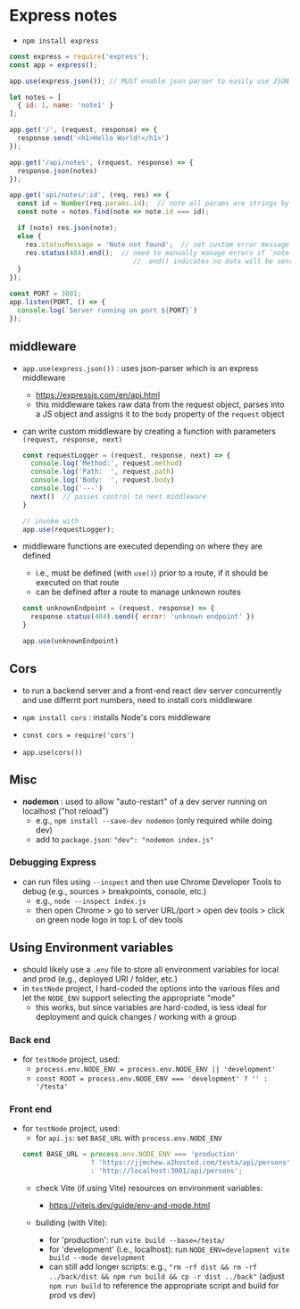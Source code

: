 # Express notes

- `npm install express`

```javascript
const express = require('express');
const app = express();

app.use(express.json()); // MUST enable json parser to easily use JSON body content

let notes = [
  { id: 1, name: 'note1' }
];

app.get('/', (request, response) => {
  response.send('<h1>Hello World!</h1>')
});

app.get('/api/notes', (request, response) => {
  response.json(notes)
});

app.get('api/notes/:id', (req, res) => {
  const id = Number(req.params.id);  // note all params are strings by default
  const note = notes.find(note => note.id === id);

  if (note) res.json(note);
  else {
    res.statusMessage = 'Note not found';  // set custom error message (a node property on the response object, not express)
    res.status(404).end();  // need to manually manage errors if `note` is undefined
                               // .end() indicates no data will be sent
  }
});

const PORT = 3001;
app.listen(PORT, () => {
  console.log(`Server running on port ${PORT}`)
});
```

## middleware
- `app.use(express.json())` : uses json-parser which is an express middleware
  - https://expressjs.com/en/api.html
  - this middleware takes raw data from the request object, parses into a JS object and assigns it to the `body` property of the `request` object

- can write custom middleware by creating a function with parameters `(request, response, next)`
  ```javascript
  const requestLogger = (request, response, next) => {
    console.log('Method:', request.method)
    console.log('Path:  ', request.path)
    console.log('Body:  ', request.body)
    console.log('---')
    next()  // passes control to next middleware
  }

  // invoke with
  app.use(requestLogger);
  ```
- middleware functions are executed depending on where they are defined
  - i.e., must be defined (with `use()`) prior to a route, if it should be executed on that route
  - can be defined after a route to manage unknown routes
  ```javascript
  const unknownEndpoint = (request, response) => {
    response.status(404).send({ error: 'unknown endpoint' })
  }

  app.use(unknownEndpoint)
  ```

## Cors
- to run a backend server and a front-end react dev server concurrently and use differnt port numbers, need to install cors middleware

- `npm install cors` : installs Node's cors middleware
- `const cors = require('cors')`
- `app.use(cors())`


## Misc

- **nodemon** : used to allow "auto-restart" of a dev server running on localhost ("hot reload")
  - e.g., `npm install --save-dev nodemon` (only required while doing dev)
  - add to `package.json`:  `"dev": "nodemon index.js"`

### Debugging Express
- can run files using `--inspect` and then use Chrome Developer Tools to debug (e.g., sources > breakpoints, console, etc.)
  - e.g., `node --inspect index.js`
  - then open Chrome > go to server URL/port > open dev tools > click on green node logo in top L of dev tools

## Using Environment variables
- should likely use a `.env` file to store all environment variables for local and prod (e.g., deployed URI / folder, etc.)
- in `testNode` project, I hard-coded the options into the various files and let the `NODE_ENV` support selecting the appropriate "mode"
  - this works, but since variables are hard-coded, is less ideal for deployment and quick changes / working with a group

### Back end
- for `testNode` project, used:
  - `process.env.NODE_ENV = process.env.NODE_ENV || 'development'`
  - `const ROOT = process.env.NODE_ENV === 'development' ? '' : '/testa'`

### Front end
- for `testNode` project, used:
  - for `api.js`:  set `BASE_URL` with `process.env.NODE_ENV`
  ```javascript
  const BASE_URL = process.env.NODE_ENV === 'production'
                   ? 'https://jjmchew.a2hosted.com/testa/api/persons'
                   : 'http://localhost:3001/api/persons';
  ```
  - check Vite (if using Vite) resources on environment variables:
    - https://vitejs.dev/guide/env-and-mode.html

  - building (with Vite):
    - for 'production':  run `vite build --base=/testa/`
    - for 'development' (i.e., localhost): run `NODE_ENV=development vite build --mode development` 
    - can still add longer scripts: e.g., `"rm -rf dist && rm -rf ../back/dist && npm run build && cp -r dist ../back"` (adjust `npm run build` to reference the appropriate script and build for prod vs dev)
